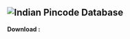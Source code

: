 ![Indian Pincode Database](https://banners.beyondco.de/Indian%20Pincode%20Database.png?theme=light&packageManager=&packageName=&pattern=fallingTriangles&style=style_1&description=Get%20Pincode%20Database%20Free&md=1&showWatermark=0&fontSize=100px&images=cloud-download)
-
**Download :**  

